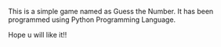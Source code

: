 This is a simple game named as Guess the Number. It has been programmed using Python Programming Language. 

Hope u will like it!! 
